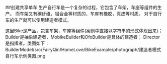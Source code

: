 ##创建共享单车
生产自行车是一个复杂的过程，它包含了车架，车座等组件的生产。
而车架又有碳纤维，铝合金等材质的，车座有橡胶，真皮等材质。
对于自行车的生产就可以使用建造者模式。

这里Bike是产品，包含车架，车座等组件(案例中直接以字符串的形式体现出来)；
Builder是抽象建造者，MobikeBuilder和OfoBuilder是具体的建造者；
Director是指挥者。类图如下：BuilderModel/src/FairyQin/HomeLove/BikeExample/photograph/建造者模式自行车示例类图.png
